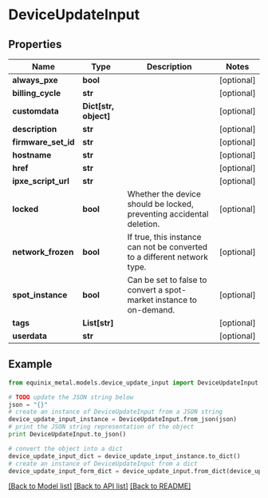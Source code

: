# DeviceUpdateInput


## Properties
Name | Type | Description | Notes
------------ | ------------- | ------------- | -------------
**always_pxe** | **bool** |  | [optional] 
**billing_cycle** | **str** |  | [optional] 
**customdata** | **Dict[str, object]** |  | [optional] 
**description** | **str** |  | [optional] 
**firmware_set_id** | **str** |  | [optional] 
**hostname** | **str** |  | [optional] 
**href** | **str** |  | [optional] 
**ipxe_script_url** | **str** |  | [optional] 
**locked** | **bool** | Whether the device should be locked, preventing accidental deletion. | [optional] 
**network_frozen** | **bool** | If true, this instance can not be converted to a different network type. | [optional] 
**spot_instance** | **bool** | Can be set to false to convert a spot-market instance to on-demand. | [optional] 
**tags** | **List[str]** |  | [optional] 
**userdata** | **str** |  | [optional] 

## Example

```python
from equinix_metal.models.device_update_input import DeviceUpdateInput

# TODO update the JSON string below
json = "{}"
# create an instance of DeviceUpdateInput from a JSON string
device_update_input_instance = DeviceUpdateInput.from_json(json)
# print the JSON string representation of the object
print DeviceUpdateInput.to_json()

# convert the object into a dict
device_update_input_dict = device_update_input_instance.to_dict()
# create an instance of DeviceUpdateInput from a dict
device_update_input_form_dict = device_update_input.from_dict(device_update_input_dict)
```
[[Back to Model list]](../README.md#documentation-for-models) [[Back to API list]](../README.md#documentation-for-api-endpoints) [[Back to README]](../README.md)


